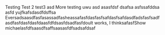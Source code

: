 Testing
Test 2
test3
asd
More testing uwu
asd
asasfdsf
dsafsa
asfssafddsa
asfd
yujfkafsdasdfdsffsa
EversadsaasdfasfasassadfasheassafasfdasfasfsafdasfsafdasdfadsfasfsadfasdfasfdasfdasfdaasfdfdsasfdsadfasfdouIt works, I thinksafasfShow michaelasfdfsaasdfsaffsaasasfdfsadsafdsaf